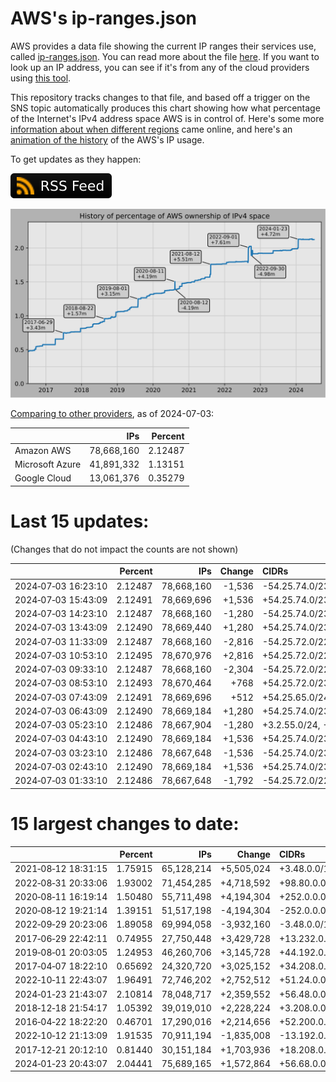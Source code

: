 # AWS's ip-ranges.json

AWS provides a data file showing the current IP ranges their
services use, called [ip-ranges.json](https://ip-ranges.amazonaws.com/ip-ranges.json).
You can read more about the file [here](https://docs.aws.amazon.com/general/latest/gr/aws-ip-ranges.html).
If you want to look up an IP address, you can see if it's from any of the cloud providers using [this tool](https://cloud-ips.s3-us-west-2.amazonaws.com/index.html).

This repository tracks changes to that file, and based off a trigger on the SNS 
topic automatically produces this chart showing how what percentage of the 
Internet's IPv4 address space AWS is in control of.  Here's some 
more [information about when different regions](announces.md) came 
online, and here's an [animation of the history](https://youtu.be/Su25yl7eol8) 
of the AWS's IP usage.

To get updates as they happen:

[![RSS Icon](images/rss_badge.svg)](https://raw.githubusercontent.com/seligman/aws-ip-ranges/master/rss.xml)

![History of AWS](history_count.svg)

[Comparing to other providers](https://github.com/seligman/cloud_sizes), as of 2024-07-03:

| | IPs | Percent |
| --- | ---: | ---: |
| Amazon AWS | 78,668,160 | 2.12487 |
| Microsoft Azure | 41,891,332 | 1.13151 |
| Google Cloud | 13,061,376 | 0.35279 |


# Last 15 updates:

(Changes that do not impact the counts are not shown)

| | Percent | IPs | Change | CIDRs |
| :--- | ---: | ---: | ---: | :--- |
| 2024&#8209;07&#8209;03&nbsp;16:23:10 | 2.12487 | 78,668,160 | -1,536 | -54.25.74.0/23,&nbsp;-54.25.65.0/24,&nbsp;-54.25.66.0/24,&nbsp;... |
| 2024&#8209;07&#8209;03&nbsp;15:43:09 | 2.12491 | 78,669,696 | +1,536 | +54.25.74.0/23,&nbsp;+54.25.65.0/24,&nbsp;+54.25.66.0/24,&nbsp;... |
| 2024&#8209;07&#8209;03&nbsp;14:23:10 | 2.12487 | 78,668,160 | -1,280 | -54.25.74.0/23,&nbsp;-54.25.66.0/24,&nbsp;-54.25.70.0/24,&nbsp;... |
| 2024&#8209;07&#8209;03&nbsp;13:43:09 | 2.12490 | 78,669,440 | +1,280 | +54.25.74.0/23,&nbsp;+54.25.66.0/24,&nbsp;+54.25.70.0/24,&nbsp;... |
| 2024&#8209;07&#8209;03&nbsp;11:33:09 | 2.12487 | 78,668,160 | -2,816 | -54.25.72.0/22,&nbsp;-54.25.66.0/23,&nbsp;-54.25.68.0/23,&nbsp;... |
| 2024&#8209;07&#8209;03&nbsp;10:53:10 | 2.12495 | 78,670,976 | +2,816 | +54.25.72.0/22,&nbsp;+54.25.66.0/23,&nbsp;+54.25.68.0/23,&nbsp;... |
| 2024&#8209;07&#8209;03&nbsp;09:33:10 | 2.12487 | 78,668,160 | -2,304 | -54.25.72.0/22,&nbsp;-54.25.76.0/23,&nbsp;-54.25.64.0/24,&nbsp;... |
| 2024&#8209;07&#8209;03&nbsp;08:53:10 | 2.12493 | 78,670,464 | +768 | +54.25.72.0/23,&nbsp;+54.25.64.0/24,&nbsp;+54.25.67.0/24,&nbsp;... |
| 2024&#8209;07&#8209;03&nbsp;07:43:09 | 2.12491 | 78,669,696 | +512 | +54.25.65.0/24,&nbsp;+54.25.70.0/24 |
| 2024&#8209;07&#8209;03&nbsp;06:43:09 | 2.12490 | 78,669,184 | +1,280 | +54.25.74.0/23,&nbsp;+3.2.56.0/24,&nbsp;+54.25.66.0/24,&nbsp;... |
| 2024&#8209;07&#8209;03&nbsp;05:23:10 | 2.12486 | 78,667,904 | -1,280 | +3.2.55.0/24,&nbsp;-54.25.74.0/23,&nbsp;-54.25.65.0/24,&nbsp;... |
| 2024&#8209;07&#8209;03&nbsp;04:43:10 | 2.12490 | 78,669,184 | +1,536 | +54.25.74.0/23,&nbsp;+54.25.65.0/24,&nbsp;+54.25.66.0/24,&nbsp;... |
| 2024&#8209;07&#8209;03&nbsp;03:23:10 | 2.12486 | 78,667,648 | -1,536 | -54.25.74.0/23,&nbsp;-54.25.65.0/24,&nbsp;-54.25.66.0/24,&nbsp;... |
| 2024&#8209;07&#8209;03&nbsp;02:43:10 | 2.12490 | 78,669,184 | +1,536 | +54.25.74.0/23,&nbsp;+54.25.65.0/24,&nbsp;+54.25.66.0/24,&nbsp;... |
| 2024&#8209;07&#8209;03&nbsp;01:33:10 | 2.12486 | 78,667,648 | -1,792 | -54.25.72.0/22,&nbsp;-54.25.76.0/23,&nbsp;-54.25.68.0/24 |


# 15 largest changes to date:

| | Percent | IPs | Change | CIDRs |
| :--- | ---: | ---: | ---: | :--- |
| 2021&#8209;08&#8209;12&nbsp;18:31:15 | 1.75915 | 65,128,214 | +5,505,024 | +3.48.0.0/12,&nbsp;+35.96.0.0/12,&nbsp;+3.152.0.0/13,&nbsp;... |
| 2022&#8209;08&#8209;31&nbsp;20:33:06 | 1.93002 | 71,454,285 | +4,718,592 | +98.80.0.0/12,&nbsp;+184.32.0.0/12,&nbsp;+13.184.0.0/13,&nbsp;... |
| 2020&#8209;08&#8209;11&nbsp;16:19:14 | 1.50480 | 55,711,498 | +4,194,304 | +252.0.0.0/10 |
| 2020&#8209;08&#8209;12&nbsp;19:21:14 | 1.39151 | 51,517,198 | -4,194,304 | -252.0.0.0/10 |
| 2022&#8209;09&#8209;29&nbsp;20:23:06 | 1.89058 | 69,994,058 | -3,932,160 | -3.48.0.0/12,&nbsp;-35.96.0.0/12,&nbsp;-3.240.0.0/13,&nbsp;... |
| 2017&#8209;06&#8209;29&nbsp;22:42:11 | 0.74955 | 27,750,448 | +3,429,728 | +13.232.0.0/13,&nbsp;+34.240.0.0/13,&nbsp;+35.168.0.0/13,&nbsp;... |
| 2019&#8209;08&#8209;01&nbsp;20:03:05 | 1.24953 | 46,260,706 | +3,145,728 | +44.192.0.0/10,&nbsp;-3.192.0.0/12 |
| 2017&#8209;04&#8209;07&nbsp;18:22:10 | 0.65692 | 24,320,720 | +3,025,152 | +34.208.0.0/12,&nbsp;+34.224.0.0/12,&nbsp;+13.58.0.0/15,&nbsp;... |
| 2022&#8209;10&#8209;11&nbsp;22:43:07 | 1.96491 | 72,746,202 | +2,752,512 | +51.24.0.0/13,&nbsp;+57.104.0.0/13,&nbsp;+51.20.0.0/14,&nbsp;... |
| 2024&#8209;01&#8209;23&nbsp;21:43:07 | 2.10814 | 78,048,717 | +2,359,552 | +56.48.0.0/13,&nbsp;+16.28.0.0/14,&nbsp;+16.64.0.0/14,&nbsp;... |
| 2018&#8209;12&#8209;18&nbsp;21:54:17 | 1.05392 | 39,019,010 | +2,228,224 | +3.208.0.0/12,&nbsp;+3.224.0.0/12,&nbsp;+13.48.0.0/15 |
| 2016&#8209;04&#8209;22&nbsp;18:22:20 | 0.46701 | 17,290,016 | +2,214,656 | +52.200.0.0/13,&nbsp;+52.208.0.0/13,&nbsp;+52.36.0.0/14,&nbsp;... |
| 2022&#8209;10&#8209;12&nbsp;21:13:09 | 1.91535 | 70,911,194 | -1,835,008 | -13.192.0.0/13,&nbsp;-16.28.0.0/14,&nbsp;-40.172.0.0/14,&nbsp;... |
| 2017&#8209;12&#8209;21&nbsp;20:12:10 | 0.81440 | 30,151,184 | +1,703,936 | +18.208.0.0/13,&nbsp;+18.204.0.0/14,&nbsp;+18.224.0.0/14,&nbsp;... |
| 2024&#8209;01&#8209;23&nbsp;20:43:07 | 2.04441 | 75,689,165 | +1,572,864 | +56.68.0.0/14,&nbsp;+56.128.0.0/14,&nbsp;+56.136.0.0/14,&nbsp;... |
